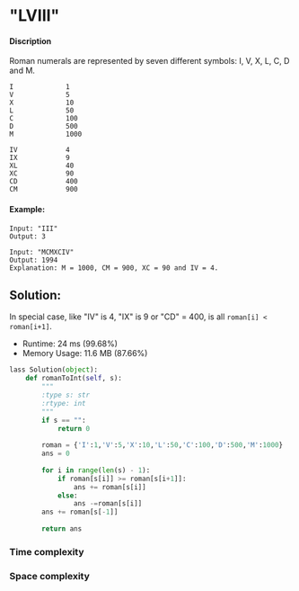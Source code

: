 # "LVIII" 

#### Discription

Roman numerals are represented by seven different symbols: I, V, X, L, C, D and M.

```
I             1
V             5
X             10
L             50
C             100
D             500
M             1000

IV            4
IX            9
XL            40
XC            90
CD            400
CM            900
```

#### Example:

```
Input: "III"
Output: 3

Input: "MCMXCIV"
Output: 1994
Explanation: M = 1000, CM = 900, XC = 90 and IV = 4.
```

## Solution:

In special case, like "IV" is 4, "IX" is 9 or "CD" = 400, is all `roman[i] < roman[i+1]`.  

- Runtime: 24 ms (99.68%)
- Memory Usage: 11.6 MB (87.66%)

```python
lass Solution(object):
    def romanToInt(self, s):
        """
        :type s: str
        :rtype: int
        """
        if s == "":
            return 0
        
        roman = {'I':1,'V':5,'X':10,'L':50,'C':100,'D':500,'M':1000}
        ans = 0
        
        for i in range(len(s) - 1):
            if roman[s[i]] >= roman[s[i+1]]:
                ans += roman[s[i]]
            else:
                ans -=roman[s[i]]
        ans += roman[s[-1]]
        
        return ans
```

### Time complexity

### Space complexity
